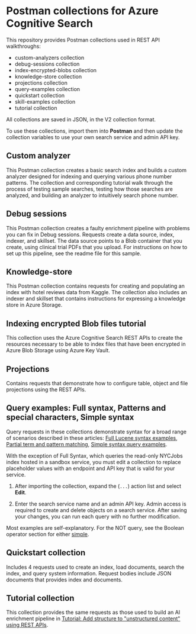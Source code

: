 # Postman collections for Azure Cognitive Search

This repository provides Postman collections used in REST API walkthroughs:

+ custom-analyzers collection
+ debug-sessions collection
+ index-encrypted-blobs collection
+ knowledge-store collection
+ projections collection
+ query-examples collection
+ quickstart collection
+ skill-examples collection
+ tutorial collection

All collections are saved in JSON, in the V2 collection format.

To use these collections, import them into **Postman** and then update the collection variables to use your own search service and admin API key.

## Custom analyzer

This Postman collection creates a basic search index and builds a custom analyzer designed for indexing and querying various phone number patterns. The collection and corresponding tutorial walk through the process of testing sample searches, testing how those searches are analyzed, and building an analyzer to intuitively search phone number.

## Debug sessions

This Postman collection creates a faulty enrichment pipeline with problems you can fix in Debug sessions. Requests create a data source, index, indexer, and skillset. The data source points to a Blob container that you create, using clinical trial PDFs that you upload. For instructions on how to set up this pipeline, see the readme file for this sample.

## Knowledge-store

This Postman collection contains requests for creating and populating an index with hotel reviews data from Kaggle. The collection also includes an indexer and skillset that contains instructions for expressing a knowledge store in Azure Storage.

## Indexing encrypted Blob files tutorial

This collection uses the Azure Cognitive Search REST APIs to create the resources necessary to be able to index files that have been encrypted in Azure Blob Storage using Azure Key Vault.

## Projections

Contains requests that demonstrate how to configure table, object and file projections using the REST APIs.  

## Query examples: Full syntax, Patterns and special characters, Simple syntax

Query requests in these collections demonstrate syntax for a broad range of scenarios described in these articles: [Full Lucene syntax examples](https://docs.microsoft.com/azure/search/search-query-lucene-examples), [Partial term and pattern matching](https://docs.microsoft.com/azure/search/search-query-partial-matching), [Simple syntax query examples](https://docs.microsoft.com/azure/search/query-simple-syntax).

With the exception of Full Syntax, which queries the read-only NYCJobs index hosted in a sandbox service, you must edit a collection to replace placeholder values with an endpoint and API key that is valid for your service.

1. After importing the collection, expand the (`...`) action list and select **Edit**.

2. Enter the search service name and an admin API key. Admin access is required to create and delete objects on a search service. After saving your changes, you can run each query with no further modification.

Most examples are self-explanatory. For the NOT query, see the Boolean operator section for either [simple](https://docs.microsoft.com/azure/search/query-simple-syntax).

## Quickstart collection

Includes 4 requests used to create an index, load documents, search the index, and query system information. Request bodies include JSON documents that provides index and documents.  

## Tutorial collection

This collection provides the same requests as those used to build an AI enrichment pipeline in [Tutorial: Add structure to "unstructured content" using REST APIs](https://docs.microsoft.com/azure/search/cognitive-search-tutorial-blob).
